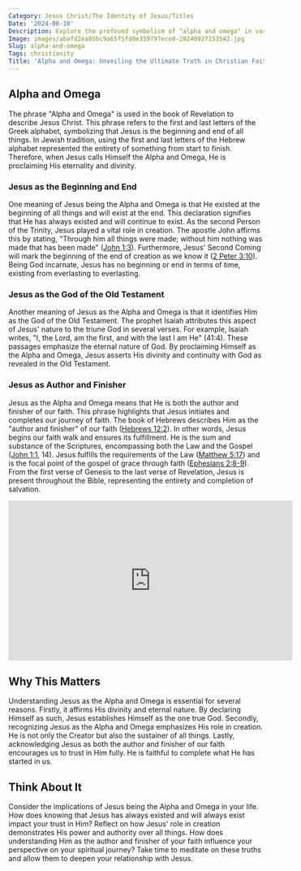 ```yaml
---
Category: Jesus Christ/The Identity of Jesus/Titles
Date: '2024-08-18'
Description: Explore the profound symbolism of "alpha and omega" in various cultures and religions. Uncover the significance of these terms as the beginning and end, encapsulating the concept of eternity and divine completeness.
Image: images/abafd2ea85bc9a65f5fd0e359797ece0-20240927153542.jpg
Slug: alpha-and-omega
Tags: christianity
Title: 'Alpha and Omega: Unveiling the Ultimate Truth in Christian Faith'
---
```


## Alpha and Omega

The phrase "Alpha and Omega" is used in the book of Revelation to describe Jesus Christ. This phrase refers to the first and last letters of the Greek alphabet, symbolizing that Jesus is the beginning and end of all things. In Jewish tradition, using the first and last letters of the Hebrew alphabet represented the entirety of something from start to finish. Therefore, when Jesus calls Himself the Alpha and Omega, He is proclaiming His eternality and divinity.

### Jesus as the Beginning and End

One meaning of Jesus being the Alpha and Omega is that He existed at the beginning of all things and will exist at the end. This declaration signifies that He has always existed and will continue to exist. As the second Person of the Trinity, Jesus played a vital role in creation. The apostle John affirms this by stating, "Through him all things were made; without him nothing was made that has been made" ([John 1:3](https://www.bibleref.com/John/1/John-1-3.html)). Furthermore, Jesus' Second Coming will mark the beginning of the end of creation as we know it ([2 Peter 3:10](https://www.bibleref.com/2-Peter/3/2-Peter-3-10.html)). Being God incarnate, Jesus has no beginning or end in terms of time, existing from everlasting to everlasting.

### Jesus as the God of the Old Testament

Another meaning of Jesus as the Alpha and Omega is that it identifies Him as the God of the Old Testament. The prophet Isaiah attributes this aspect of Jesus' nature to the triune God in several verses. For example, Isaiah writes, "I, the Lord, am the first, and with the last I am He" (41:4). These passages emphasize the eternal nature of God. By proclaiming Himself as the Alpha and Omega, Jesus asserts His divinity and continuity with God as revealed in the Old Testament.

### Jesus as Author and Finisher

Jesus as the Alpha and Omega means that He is both the author and finisher of our faith. This phrase highlights that Jesus initiates and completes our journey of faith. The book of Hebrews describes Him as the "author and finisher" of our faith ([Hebrews 12:2](https://www.bibleref.com/Hebrews/12/Hebrews-12-2.html)). In other words, Jesus begins our faith walk and ensures its fulfillment. He is the sum and substance of the Scriptures, encompassing both the Law and the Gospel ([John 1:1](https://www.bibleref.com/John/1/John-1-1.html), 14). Jesus fulfills the requirements of the Law ([Matthew 5:17](https://www.bibleref.com/Matthew/5/Matthew-5-17.html)) and is the focal point of the gospel of grace through faith ([Ephesians 2:8-9](https://www.bibleref.com/Ephesians/2/Ephesians-2-8.html)). From the first verse of Genesis to the last verse of Revelation, Jesus is present throughout the Bible, representing the entirety and completion of salvation.


<iframe width="560" height="315" src="https://www.youtube.com/embed/hLzX3rpbfSA" frameborder="0" allow="autoplay; encrypted-media" allowfullscreen></iframe>


## Why This Matters

Understanding Jesus as the Alpha and Omega is essential for several reasons. Firstly, it affirms His divinity and eternal nature. By declaring Himself as such, Jesus establishes Himself as the one true God. Secondly, recognizing Jesus as the Alpha and Omega emphasizes His role in creation. He is not only the Creator but also the sustainer of all things. Lastly, acknowledging Jesus as both the author and finisher of our faith encourages us to trust in Him fully. He is faithful to complete what He has started in us.

## Think About It

Consider the implications of Jesus being the Alpha and Omega in your life. How does knowing that Jesus has always existed and will always exist impact your trust in Him? Reflect on how Jesus' role in creation demonstrates His power and authority over all things. How does understanding Him as the author and finisher of your faith influence your perspective on your spiritual journey? Take time to meditate on these truths and allow them to deepen your relationship with Jesus.